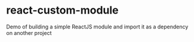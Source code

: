 # react-custom-module
Demo of building a simple ReactJS module and import it as a dependency on another project
